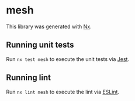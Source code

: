 # mesh

This library was generated with [Nx](https://nx.dev).

## Running unit tests

Run `nx test mesh` to execute the unit tests via [Jest](https://jestjs.io).

## Running lint

Run `nx lint mesh` to execute the lint via [ESLint](https://eslint.org/).

